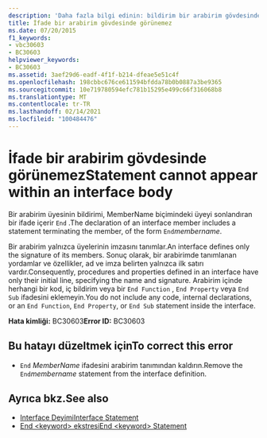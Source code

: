 ```yaml
---
description: 'Daha fazla bilgi edinin: bildirim bir arabirim gövdesinde görünemez'
title: İfade bir arabirim gövdesinde görünemez
ms.date: 07/20/2015
f1_keywords:
- vbc30603
- BC30603
helpviewer_keywords:
- BC30603
ms.assetid: 3aef29d6-eadf-4f1f-b214-dfeae5e51c4f
ms.openlocfilehash: 198cbbc676ce611594bfdda78b0b0887a3be9365
ms.sourcegitcommit: 10e719780594efc781b15295e499c66f316068b8
ms.translationtype: MT
ms.contentlocale: tr-TR
ms.lasthandoff: 02/14/2021
ms.locfileid: "100484476"
---
```

# <a name="statement-cannot-appear-within-an-interface-body"></a><span data-ttu-id="f4aed-103">İfade bir arabirim gövdesinde görünemez</span><span class="sxs-lookup"><span data-stu-id="f4aed-103">Statement cannot appear within an interface body</span></span>

<span data-ttu-id="f4aed-104">Bir arabirim üyesinin bildirimi, MemberName biçimindeki üyeyi sonlandıran bir ifade içerir `End` .</span><span class="sxs-lookup"><span data-stu-id="f4aed-104">The declaration of an interface member includes a statement terminating the member, of the form `End`*membername*.</span></span>  
  
 <span data-ttu-id="f4aed-105">Bir arabirim yalnızca üyelerinin imzasını tanımlar.</span><span class="sxs-lookup"><span data-stu-id="f4aed-105">An interface defines only the signature of its members.</span></span> <span data-ttu-id="f4aed-106">Sonuç olarak, bir arabirimde tanımlanan yordamlar ve özellikler, ad ve imza belirten yalnızca ilk satırı vardır.</span><span class="sxs-lookup"><span data-stu-id="f4aed-106">Consequently, procedures and properties defined in an interface have only their initial line, specifying the name and signature.</span></span> <span data-ttu-id="f4aed-107">Arabirim içinde herhangi bir kod, iç bildirim veya bir `End Function` , `End Property` veya `End Sub` ifadesini eklemeyin.</span><span class="sxs-lookup"><span data-stu-id="f4aed-107">You do not include any code, internal declarations, or an `End Function`, `End Property`, or `End Sub` statement inside the interface.</span></span>  
  
 <span data-ttu-id="f4aed-108">**Hata kimliği:** BC30603</span><span class="sxs-lookup"><span data-stu-id="f4aed-108">**Error ID:** BC30603</span></span>  
  
## <a name="to-correct-this-error"></a><span data-ttu-id="f4aed-109">Bu hatayı düzeltmek için</span><span class="sxs-lookup"><span data-stu-id="f4aed-109">To correct this error</span></span>  
  
- <span data-ttu-id="f4aed-110">`End` *MemberName* ifadesini arabirim tanımından kaldırın.</span><span class="sxs-lookup"><span data-stu-id="f4aed-110">Remove the `End`*membername* statement from the interface definition.</span></span>  
  
## <a name="see-also"></a><span data-ttu-id="f4aed-111">Ayrıca bkz.</span><span class="sxs-lookup"><span data-stu-id="f4aed-111">See also</span></span>

- [<span data-ttu-id="f4aed-112">Interface Deyimi</span><span class="sxs-lookup"><span data-stu-id="f4aed-112">Interface Statement</span></span>](../language-reference/statements/interface-statement.md)
- [<span data-ttu-id="f4aed-113">End \<keyword> ekstresi</span><span class="sxs-lookup"><span data-stu-id="f4aed-113">End \<keyword> Statement</span></span>](../language-reference/statements/end-keyword-statement.md)
